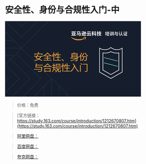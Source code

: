 # 安全性、身份与合规性入门-中

![img](../../../assets/study163/free/b29516cf52054a059c035163bc7adf50.png)

> 价格：免费

> [官方链接：https://study.163.com/course/introduction/1212670807.htm](https://study.163.com/course/introduction/1212670807.htm)

> [阿里网盘：]()

> [百度网盘：]()

> [夸克网盘：]()
